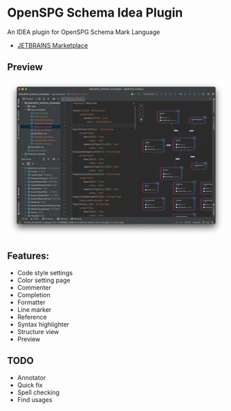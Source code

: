 # OpenSPG Schema Idea Plugin

An IDEA plugin for OpenSPG Schema Mark Language

- [JETBRAINS Marketplace](https://plugins.jetbrains.com/plugin/26288-openspg-schema-mark-language-highlighter/)

## Preview

<div align="center">
    <img src="./docs/resources/screenshot.png" width="1200" alt="screenshot"></img>
</div>

## Features:

- Code style settings
- Color setting page
- Commenter
- Completion
- Formatter
- Line marker
- Reference
- Syntax highlighter
- Structure view
- Preview

## TODO

- Annotator
- Quick fix
- Spell checking
- Find usages

